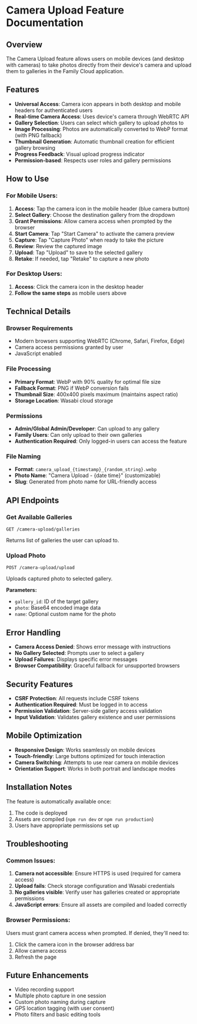 # Camera Upload Feature Documentation

## Overview
The Camera Upload feature allows users on mobile devices (and desktop with cameras) to take photos directly from their device's camera and upload them to galleries in the Family Cloud application.

## Features
- **Universal Access**: Camera icon appears in both desktop and mobile headers for authenticated users
- **Real-time Camera Access**: Uses device's camera through WebRTC API
- **Gallery Selection**: Users can select which gallery to upload photos to
- **Image Processing**: Photos are automatically converted to WebP format (with PNG fallback)
- **Thumbnail Generation**: Automatic thumbnail creation for efficient gallery browsing
- **Progress Feedback**: Visual upload progress indicator
- **Permission-based**: Respects user roles and gallery permissions

## How to Use

### For Mobile Users:
1. **Access**: Tap the camera icon in the mobile header (blue camera button)
2. **Select Gallery**: Choose the destination gallery from the dropdown
3. **Grant Permissions**: Allow camera access when prompted by the browser
4. **Start Camera**: Tap "Start Camera" to activate the camera preview
5. **Capture**: Tap "Capture Photo" when ready to take the picture
6. **Review**: Review the captured image
7. **Upload**: Tap "Upload" to save to the selected gallery
8. **Retake**: If needed, tap "Retake" to capture a new photo

### For Desktop Users:
1. **Access**: Click the camera icon in the desktop header
2. **Follow the same steps** as mobile users above

## Technical Details

### Browser Requirements
- Modern browsers supporting WebRTC (Chrome, Safari, Firefox, Edge)
- Camera access permissions granted by user
- JavaScript enabled

### File Processing
- **Primary Format**: WebP with 90% quality for optimal file size
- **Fallback Format**: PNG if WebP conversion fails
- **Thumbnail Size**: 400x400 pixels maximum (maintains aspect ratio)
- **Storage Location**: Wasabi cloud storage

### Permissions
- **Admin/Global Admin/Developer**: Can upload to any gallery
- **Family Users**: Can only upload to their own galleries
- **Authentication Required**: Only logged-in users can access the feature

### File Naming
- **Format**: `camera_upload_{timestamp}_{random_string}.webp`
- **Photo Name**: "Camera Upload - {date time}" (customizable)
- **Slug**: Generated from photo name for URL-friendly access

## API Endpoints

### Get Available Galleries
```
GET /camera-upload/galleries
```
Returns list of galleries the user can upload to.

### Upload Photo
```
POST /camera-upload/upload
```
Uploads captured photo to selected gallery.

**Parameters:**
- `gallery_id`: ID of the target gallery
- `photo`: Base64 encoded image data
- `name`: Optional custom name for the photo

## Error Handling
- **Camera Access Denied**: Shows error message with instructions
- **No Gallery Selected**: Prompts user to select a gallery
- **Upload Failures**: Displays specific error messages
- **Browser Compatibility**: Graceful fallback for unsupported browsers

## Security Features
- **CSRF Protection**: All requests include CSRF tokens
- **Authentication Required**: Must be logged in to access
- **Permission Validation**: Server-side gallery access validation
- **Input Validation**: Validates gallery existence and user permissions

## Mobile Optimization
- **Responsive Design**: Works seamlessly on mobile devices
- **Touch-friendly**: Large buttons optimized for touch interaction
- **Camera Switching**: Attempts to use rear camera on mobile devices
- **Orientation Support**: Works in both portrait and landscape modes

## Installation Notes
The feature is automatically available once:
1. The code is deployed
2. Assets are compiled (`npm run dev` or `npm run production`)
3. Users have appropriate permissions set up

## Troubleshooting

### Common Issues:
1. **Camera not accessible**: Ensure HTTPS is used (required for camera access)
2. **Upload fails**: Check storage configuration and Wasabi credentials
3. **No galleries visible**: Verify user has galleries created or appropriate permissions
4. **JavaScript errors**: Ensure all assets are compiled and loaded correctly

### Browser Permissions:
Users must grant camera access when prompted. If denied, they'll need to:
1. Click the camera icon in the browser address bar
2. Allow camera access
3. Refresh the page

## Future Enhancements
- Video recording support
- Multiple photo capture in one session
- Custom photo naming during capture
- GPS location tagging (with user consent)
- Photo filters and basic editing tools
